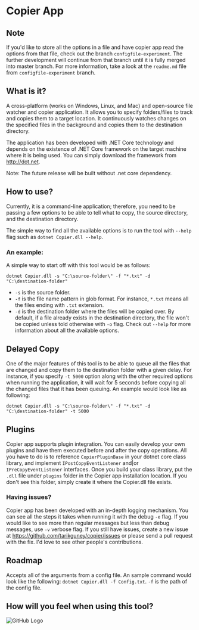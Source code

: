 # Copier App
## Note

If you'd like to store all the options in a file and have copier app read the options from that file, check out the branch `configfile-experiment`. The further development will continue from that branch until it is fully merged into master branch. For more information, take a look at the `readme.md` file from `configfile-experiment` branch.

## What is it?
A cross-platform (works on Windows, Linux, and Mac) and open-source file watcher and copier application. It allows you to specify folders/files to track and copies them to a target location. It continuously watches changes on the specified files in the background and copies them to the destination directory.

The application has been developed with .NET Core technology and depends on the existence of .NET Core framework on the target machine where it is being used. You can simply download the framework from http://dot.net.

Note: The future release will be built without .net core dependency.

## How to use?
Currently, it is a command-line application; therefore, you need to be passing a few options to be able to tell what to copy, the source directory, and the destination directory.

The simple way to find all the available options is to run the tool with `--help` flag such as `dotnet Copier.dll --help`.

### An example:
A simple way to start off with this tool would be as follows:

```dotnet Copier.dll -s "C:\source-folder\" -f "*.txt" -d "C:\destination-folder"```

- `-s` is the source folder.
- `-f` is the file name pattern in glob format. For instance, `*.txt` means all the files ending with `.txt` extension.
- `-d` is the destination folder where the files will be copied over.
By default, if a file already exists in the destination directory, the file won't be copied unless told otherwise with `-o` flag. Check out `--help` for more information about all the available options.

## Delayed Copy
One of the major features of this tool is to be able to queue all the files that are changed and copy them to the destination folder with a given delay. For instance, if you specify `-t 5000` option along with the other required options when running the application, it will wait for 5 seconds before copying all the changed files that it has been queuing. An example would look like as following:

```dotnet Copier.dll -s "C:\source-folder\" -f "*.txt" -d "C:\destination-folder" -t 5000```

## Plugins
Copier app supports plugin integration. You can easily develop your own plugins and have them executed before and after the copy operations. All you have to do is to reference `CopierPluginBase` in your dotnet core class library, and implement `IPostCopyEventListener` and|or `IPreCopyEventListener` interfaces. Once you build your class library, put the `.dll` file under `plugins` folder in the Copier app installation location. If you don't see this folder, simply create it where the Copier.dll file exists.

### Having issues?
Copier app has been developed with an in-depth logging mechanism. You can see all the steps it takes when running it with the debug `-e` flag. If you would like to see more than regular messages but less than debug messages, use `-v` verbose flag. If you still have issues, create a new issue at https://github.com/tarikguney/copier/issues or please send a pull request with the fix. I'd love to see other people's contributions.

## Roadmap
Accepts all of the arguments from a config file. An sample command would look like the following: `dotnet Copier.dll -f Config.txt`. `-f` is the path of the config file.

## How will you feel when using this tool?

![GitHub Logo](https://media.giphy.com/media/l1IYbqyLSloejiLok/giphy.gif)
